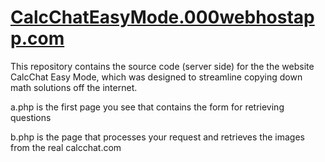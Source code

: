 # [CalcChatEasyMode.000webhostapp.com](https://calcchateasymode.000webhostapp.com/)
This repository contains the source code (server side) for the the website CalcChat Easy Mode, which was designed to streamline copying down math solutions off the internet.

a.php is the first page you see that contains the form for retrieving questions

b.php is the page that processes your request and retrieves the images from the real calcchat.com
